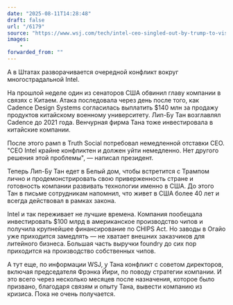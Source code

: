 ```yaml
---
date: "2025-08-11T14:28:48"
draft: false
url: "/6179"
source: "https://www.wsj.com/tech/intel-ceo-singled-out-by-trump-to-visit-white-house-on-monday-10e482af?utm_campaign=%5BREBRAND%5D+%5BTI-AM%5D+Th&utm_content=1095&utm_medium=email&utm_source=cio&utm_term=124"
images:
    -
forwarded_from: ""
---
```


А в Штатах разворачивается очередной конфликт вокруг многострадальной Intel. 

На прошлой неделе один из сенаторов США обвинил главу компании в связях с Китаем. Атака последовала через день после того, как Cadence Design Systems согласилась выплатить $140 млн за продажу продуктов китайскому военному университету. Лип-Бу Тан возглавлял Cadence до 2021 года. Венчурная фирма Тана тоже инвестировала в китайские компании.

После этого рамп в Truth Social потребовал немедленной отставки CEO. "CEO Intel крайне конфликтен и должен уйти немедленно. Нет другого решения этой проблемы", — написал президент.

Теперь Лип-Бу Тан едет в Белый дом, чтобы встретится с Трампом лично и продемонстрировать свою приверженность стране и готовность компании развивать технологии именно в США. До этого Тан в письме сотрудникам напомнил, что живет в США более 40 лет и всегда действовал в рамках закона.

Intel и так переживает не лучшие времена. Компания пообещала инвестировать $100 млрд в американское производство чипов и получила крупнейшее финансирование по CHIPS Act. Но заводы в Огайо уже приходится замедлять — не хватает внешних заказчиков для литейного бизнеса. Большая часть выручки foundry до сих пор приходится на производство собственных чипов.

А тут еще, по информации WSJ, у Тана конфликт с советом директоров, включая председателя Фрэнка Йири, по поводу стратегии компании. И это всего через несколько месяцев после назначения, которое было призвано, благодаря связям и опыту Тана, вывести компанию из кризиса. Пока не очень получается.
